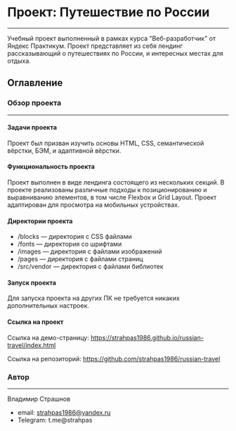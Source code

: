 # Проект: Путешествие по России
___

Учебный проект выполненный в рамках курса "Веб-разработчик" от Яндекс Практикум. Проект представляет из себя лендинг рассказывающий о путешествиях по России, и интересных местах для отдыха.

## Оглавление

### Обзор проекта
___
#### Задачи проекта

Проект был призван изучить основы HTML, CSS, семантической вёрстки, БЭМ, и адаптивной вёрстки.

#### Функциональность проекта

Проект выполнен в виде лендинга состоящего из нескольких секций. В проекте реализованы различные подходы к позиционированию и выравниванию элементов, в том числе Flexbox и Grid Layout. Проект адаптирован для просмотра на мобильных устройствах.

#### Директории проекта

* /blocks — директория с CSS файлами
* /fonts — директория со шрифтами
* /images — директория с файлами изображений
* /pages — директория с файлами страниц
* /src/vendor — директория с файлами библиотек

#### Запуск проекта
Для запуска проекта на других ПК не требуется никаких дополнительных настроек.

#### Ссылка на проект

Ссылка на демо-страницу: https://strahpas1986.github.io/russian-travel/index.html

Ссылка на репозиторий: https://github.com/strahpas1986/russian-travel

### Автор
___

Владимир Страшнов

* email: strahpas1986@yandex.ru
* Telegram: t.me@strahpas
